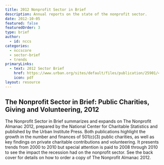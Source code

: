 ```yaml
---
title: 2012 Nonprofit Sector in Brief
description: Annual reports on the state of the nonprofit sector. 
date: 2012-10-05
featured: false
featuredOrder: 3
type: brief
author:
  - id: nccs
categories:
  - nccscore
  - sector-brief
  - trends
primaryLinks:
  - text: 2012 Sector Brief
    href: https://www.urban.org/sites/default/files/publication/25901/412674-The-Nonprofit-Sector-in-Brief-Public-Charities-Giving-and-Volunteering-.PDF
    icon: pdf
layout: resource
---
```



## The Nonprofit Sector in Brief: Public Charities, Giving and Volunteering, 2012



The Nonprofit Sector in Brief summarizes and expands on The Nonprofit Almanac 2012, prepared by the National Center for Charitable Statistics and published by the Urban Institute Press. Both publications highlight the growth in the number and finances of 501(c)(3) public charities, as well as key findings on private charitable contributions and volunteering. It presents trends from 2000 to 2010 but special attention is paid to 2008 through 2010 to see the impact the recession had on the nonprofit sector. See the back cover for details on how to order a copy of The Nonprofit Almanac 2012.
